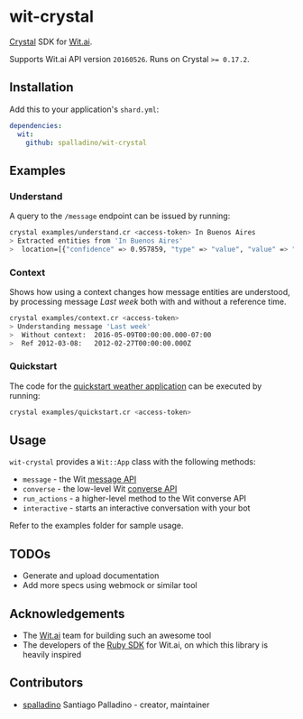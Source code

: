 # wit-crystal

[Crystal](http://crystal-lang.org/) SDK for [Wit.ai](http://wit.ai).

Supports Wit.ai API version `20160526`.
Runs on Crystal `>= 0.17.2`.

## Installation

Add this to your application's `shard.yml`:

```yaml
dependencies:
  wit:
    github: spalladino/wit-crystal
```

## Examples

### Understand

A query to the `/message` endpoint can be issued by running:

```bash
crystal examples/understand.cr <access-token> In Buenos Aires
> Extracted entities from 'In Buenos Aires'
>  location=[{"confidence" => 0.957859, "type" => "value", "value" => "Buenos Aires", "suggested" => true}]
```

### Context

Shows how using a context changes how message entities are understood, by processing message _Last week_ both with and without a reference time.

```bash
crystal examples/context.cr <access-token>
> Understanding message 'Last week'
>  Without context:  2016-05-09T00:00:00.000-07:00
>  Ref 2012-03-08:   2012-02-27T00:00:00.000Z
```

### Quickstart

The code for the [quickstart weather application](https://wit.ai/docs/quickstart) can be executed by running:

```bash
crystal examples/quickstart.cr <access-token>
```

## Usage

`wit-crystal` provides a `Wit::App` class with the following methods:
* `message` - the Wit [message API](https://wit.ai/docs/http/20160330#get-intent-via-text-link)
* `converse` - the low-level Wit [converse API](https://wit.ai/docs/http/20160330#converse-link)
* `run_actions` - a higher-level method to the Wit converse API
* `interactive` - starts an interactive conversation with your bot

Refer to the examples folder for sample usage.

## TODOs

* Generate and upload documentation
* Add more specs using webmock or similar tool

## Acknowledgements

* The [Wit.ai](https://github.com/wit-ai/) team for building such an awesome tool
* The developers of the [Ruby SDK](https://github.com/wit-ai/wit-ruby) for Wit.ai, on which this library is heavily inspired

## Contributors

- [spalladino](https://github.com/spalladino) Santiago Palladino - creator, maintainer
